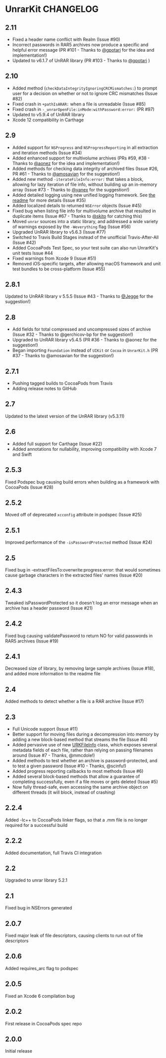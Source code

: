 # UnrarKit CHANGELOG

## 2.11

* Fixed a header name conflict with Realm (Issue #90)
* Incorrect passwords in RAR5 archives now produce a specific and helpful error message (PR #101 - Thanks to [@gpotari](https://github.com/gpotari) for the idea and implementation!)
* Updated to v6.1.7 of UnRAR library (PR #103 - Thanks to [@gpotari](https://github.com/gpotari) )


## 2.10

* Added method (`checkDataIntegrityIgnoringCRCMismatches:`) to prompt user for a decision on whether or not to ignore CRC mismatches (Issue #82)
* Fixed crash in `+pathIsARAR:` when a file is unreadable (Issue #85)
* Fixed crash in `-_unrarOpenFile:inMode:withPassword:error:` (PR #97)
* Updated to v5.9.4 of UnRAR library
* Xcode 12 compatibility in Carthage


## 2.9

* Added support for `NSProgress` and `NSProgressReporting` in all extraction and iteration methods (Issue #34)
* Added enhanced support for multivolume archives (PRs #59, #38 - Thanks to [@aonez](https://github.com/aonez) for the idea and implementation!)
* Added methods for checking data integrity of archived files (Issue #26, PR #61 - Thanks to [@amosavian](https://github.com/amosavian) for the suggestion!)
* Added new method `-iterateFileInfo:error:` that takes a block, allowing for lazy iteration of file info, without building up an in-memory array (Issue #73 - Thanks to [@yanex](https://github.com/yanex) for the suggestion!)
* Added detailed logging using new unified logging framework. See [the readme](README.md) for more details (Issue #35)
* Added localized details to returned `NSError` objects (Issue #45)
* Fixed bug when listing file info for multivolume archive that resulted in duplicate items (Issue #67 - Thanks to [@skito](https://github.com/skito) for catching this)
* Moved `unrar` sources into a static library, and addressed a wide variety of warnings exposed by the `-Weverything` flag (Issue #56)
* Upgraded UnRAR library to v5.6.3 (Issue #77)
* Switched to Travis Build Stages instead of the unofficial Travis-After-All (Issue #42)
* Added CocoaPods Test Spec, so your test suite can also run UnrarKit's unit tests Issue #44
* Fixed warnings from Xcode 9 (Issue #51)
* Removed iOS-specific targets, after allowing macOS framework and unit test bundles to be cross-platform (Issue #55)


## 2.8.1

Updated to UnRAR library v 5.5.5 (Issue #43 - Thanks to [@Jegge](https://github.com/Jegge) for the suggestion!)

## 2.8

* Add fields for total compressed and uncompressed sizes of archive (Issue #32 - Thanks to @gerchicov-bp for the suggestion!)
* Upgraded to UnRAR library v5.4.5 (PR #36 - Thanks to @aonez for the suggestion!)
* Began importing `Foundation` instead of `UIKit` or `Cocoa` in `UnrarKit.h` (PR #37 - Thanks to @amosavian for the suggestion!)

## 2.7.1

* Pushing tagged builds to CocoaPods from Travis
* Adding release notes to GitHub

## 2.7

Updated to the latest version of the UnRAR library (v5.3.11)


## 2.6

* Added full support for Carthage (Issue #22)
* Added annotations for nullability, improving compatibility with Xcode 7 and Swift


## 2.5.3

Fixed Podspec bug causing build errors when building as a framework with CocoaPods (Issue #28)


## 2.5.2

Moved off of deprecated `xcconfig` attribute in podspec (Issue #25)


## 2.5.1

Improved performance of the `-isPasswordProtected` method (Issue #24)


## 2.5

Fixed bug in -extractFilesTo:overwrite:progress:error: that would sometimes cause garbage characters in the extracted files' names (Issue #20)


## 2.4.3

Tweaked isPasswordProtected so it doesn't log an error message when an archive has a header password (Issue #21)


## 2.4.2

Fixed bug causing validatePassword to return NO for valid passwords in RAR5 archives (Issue #19)


## 2.4.1

Decreased size of library, by removing large sample archives (Issue #18), and added more information to the readme file


## 2.4

Added methods to detect whether a file is a RAR archive (Issue #17)


## 2.3

* Full Unicode support (Issue #11)
* Better support for moving files during a decompression into memory by adding a new block-based method that streams the file (Issue #4)
* Added pervasive use of new [URKFileInfo](Classes/URKFileInfo.h) class, which exposes several metadata fields of each file, rather than relying on passing filenames around (Issue #7 - Thanks, @mmcdole!)
* Added methods to test whether an archive is password-protected, and to test a given password (Issue #10 - Thanks, @scinfu!)
* Added progress reporting callbacks to most methods (Issue #6)
* Added several block-based methods that allow a guarantee of completing successfully, even if a file moves or gets deleted (Issue #5)
* Now fully thread-safe, even accessing the same archive object on different threads (it will block, instead of crashing)


## 2.2.4

Added -lc++ to CocoaPods linker flags, so that a .mm file is no longer required for a successful build


## 2.2.2

Added documentation, full Travis CI integration


## 2.2

Upgraded to unrar library 5.2.1


## 2.1

Fixed bug in NSErrors generated


## 2.0.7

Fixed major leak of file descriptors, causing clients to run out of file descriptors


## 2.0.6

Added requires_arc flag to podspec


## 2.0.5

Fixed an Xcode 6 compilation bug


## 2.0.2

First release in CocoaPods spec repo


## 2.0.0

Initial release
